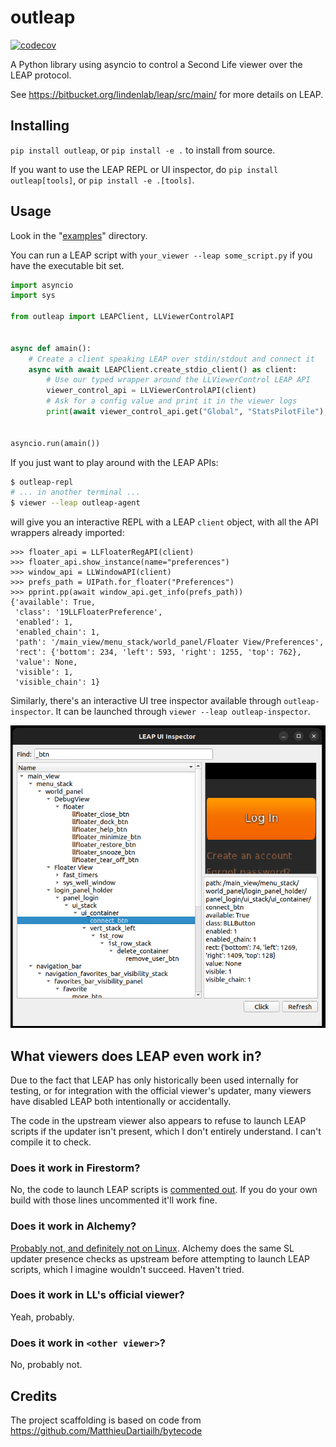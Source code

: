 # outleap

[![codecov](https://codecov.io/gh/SaladDais/outleap/branch/master/graph/badge.svg?token=FWRKJNNJSZ)](https://codecov.io/gh/SaladDais/outleap)

A Python library using asyncio to control a Second Life viewer over the LEAP protocol.

See <https://bitbucket.org/lindenlab/leap/src/main/> for more details on LEAP.

## Installing

`pip install outleap`, or `pip install -e .` to install from source.

If you want to use the LEAP REPL or UI inspector, do `pip install outleap[tools]`, or `pip install -e .[tools]`.

## Usage

Look in the "[examples](https://github.com/SaladDais/outleap/tree/master/examples)" directory.

You can run a LEAP script with `your_viewer --leap some_script.py` if you have the executable bit set.

```python
import asyncio
import sys

from outleap import LEAPClient, LLViewerControlAPI


async def amain():
    # Create a client speaking LEAP over stdin/stdout and connect it
    async with await LEAPClient.create_stdio_client() as client:
        # Use our typed wrapper around the LLViewerControl LEAP API
        viewer_control_api = LLViewerControlAPI(client)
        # Ask for a config value and print it in the viewer logs
        print(await viewer_control_api.get("Global", "StatsPilotFile"), file=sys.stderr)


asyncio.run(amain())
```

If you just want to play around with the LEAP APIs:

```bash
$ outleap-repl
# ... in another terminal ...
$ viewer --leap outleap-agent
```

will give you an interactive REPL with a LEAP `client` object, with all the
API wrappers already imported:

```ipython
>>> floater_api = LLFloaterRegAPI(client)
>>> floater_api.show_instance(name="preferences")
>>> window_api = LLWindowAPI(client)
>>> prefs_path = UIPath.for_floater("Preferences")
>>> pprint.pp(await window_api.get_info(prefs_path))
{'available': True,
 'class': '19LLFloaterPreference',
 'enabled': 1,
 'enabled_chain': 1,
 'path': '/main_view/menu_stack/world_panel/Floater View/Preferences',
 'rect': {'bottom': 234, 'left': 593, 'right': 1255, 'top': 762},
 'value': None,
 'visible': 1,
 'visible_chain': 1}
```

Similarly, there's an interactive UI tree inspector available through `outleap-inspector`.
It can be launched through `viewer --leap outleap-inspector`.

![Screenshot of outleap-inspector](https://github.com/SaladDais/outleap/blob/master/static/inspector_screenshot.png?raw=true)

## What viewers does LEAP even work in?

Due to the fact that LEAP has only historically been used internally for testing, or for
integration with the official viewer's updater, many viewers have disabled LEAP
both intentionally or accidentally.

The code in the upstream viewer also appears to refuse to launch LEAP scripts if the updater
isn't present, which I don't entirely understand. I can't compile it to check.

### Does it work in Firestorm?

No, the code to launch LEAP scripts is [commented out](https://vcs.firestormviewer.org/phoenix-firestorm/files/cf85e854/indra/newview/llappviewer.cpp#L1398-1420).
If you do your own build with those lines uncommented it'll work fine.

### Does it work in Alchemy?

[Probably not, and definitely not on Linux](https://git.alchemyviewer.org/alchemy/alchemy-next/-/blob/4f3b0d10e2f9db30e9e16bedbc4602b6d7bb5dda/indra/newview/llappviewer.cpp#L1183-1281).
Alchemy does the same SL updater presence checks as upstream before attempting to launch LEAP scripts, which
I imagine wouldn't succeed. Haven't tried.

### Does it work in LL's official viewer?

Yeah, probably.

### Does it work in `<other viewer>`?

No, probably not.

## Credits

The project scaffolding is based on code from https://github.com/MatthieuDartiailh/bytecode
